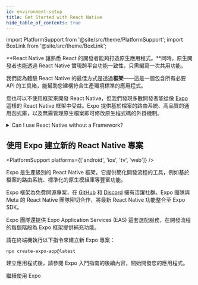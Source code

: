 ```yaml
---
id: environment-setup
title: Get Started with React Native
hide_table_of_contents: true
---
```


import PlatformSupport from '@site/src/theme/PlatformSupport';
import BoxLink from '@site/src/theme/BoxLink';

**React Native 讓熟悉 React 的開發者能夠打造原生應用程式。**同時，原生開發者也能透過 React Native 實現跨平台功能一致性，只需編寫一次共用功能。

我們認為體驗 React Native 的最佳方式是透過**框架**——這是一個包含所有必要 API 的工具箱，能幫助您建構符合生產環境標準的應用程式。

您也可以不使用框架來開發 React Native，但我們發現多數開發者能從像 [Expo](https://expo.dev) 這樣的 React Native 框架中受益。Expo 提供基於檔案的路由系統、高品質的通用函式庫，以及無需管理原生檔案即可修改原生程式碼的外掛機制。

<details>
<summary>Can I use React Native without a Framework?</summary>

Yes. You can use React Native without a Framework. **However, if you’re building a new app with React Native, we recommend using a Framework.**

In short, you’ll be able to spend time writing your app instead of writing an entire Framework yourself in addition to your app.

The React Native community has spent years refining approaches to navigation, accessing native APIs, dealing with native dependencies, and more. Most apps need these core features. A React Native Framework provides them from the start of your app.

Without a Framework, you’ll either have to write your own solutions to implement core features, or you’ll have to piece together a collection of pre-existing libraries to create a skeleton of a Framework. This takes real work, both when starting your app, then later when maintaining it.

If your app has unusual constraints that are not served well by a Framework, or you prefer to solve these problems yourself, you can make a React Native app without a Framework using Android Studio, Xcode. If you’re interested in this path, learn how to [set up your environment](set-up-your-environment) and how to [get started without a framework](getting-started-without-a-framework).

</details>

## 使用 Expo 建立新的 React Native 專案

<PlatformSupport platforms={['android', 'ios', 'tv', 'web']} />

Expo 是生產級別的 React Native 框架。它提供簡化開發流程的工具，例如基於檔案的路由系統、標準化的原生模組庫等豐富功能。

Expo 框架為免費開源專案，在 [GitHub](https://github.com/expo) 和 [Discord](https://chat.expo.dev) 擁有活躍社群。Expo 團隊與 Meta 的 React Native 團隊密切合作，將最新 React Native 功能整合至 Expo SDK。

Expo 團隊還提供 Expo Application Services (EAS) 這套選配服務，在開發流程的每個階段為 Expo 框架提供補充功能。

請在終端機執行以下指令來建立新 Expo 專案：

```shell
npx create-expo-app@latest
```

建立應用程式後，請參閱 Expo 入門指南的後續內容，開始開發您的應用程式。

<BoxLink href="https://docs.expo.dev/get-started/set-up-your-environment">繼續使用 Expo</BoxLink>